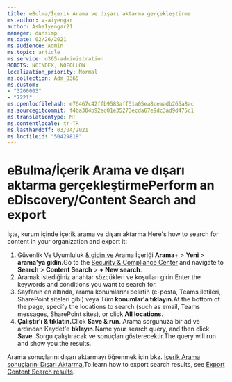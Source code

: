 ```yaml
---
title: eBulma/İçerik Arama ve dışarı aktarma gerçekleştirme
ms.author: v-aiyengar
author: AshaIyengar21
manager: dansimp
ms.date: 02/26/2021
ms.audience: Admin
ms.topic: article
ms.service: o365-administration
ROBOTS: NOINDEX, NOFOLLOW
localization_priority: Normal
ms.collection: Adm_O365
ms.custom:
- "3200003"
- "7221"
ms.openlocfilehash: e76467c42ffb9583aff51a05ea8ceaadb265a8ac
ms.sourcegitcommit: f4ba304b92ed01e35273ecda67e9dc3ad9d475c1
ms.translationtype: MT
ms.contentlocale: tr-TR
ms.lasthandoff: 03/04/2021
ms.locfileid: "50429818"
---
```

# <a name="perform-an-ediscoverycontent-search-and-export"></a><span data-ttu-id="fb128-102">eBulma/İçerik Arama ve dışarı aktarma gerçekleştirme</span><span class="sxs-lookup"><span data-stu-id="fb128-102">Perform an eDiscovery/Content Search and export</span></span>

<span data-ttu-id="fb128-103">İşte, kurum içinde içerik arama ve dışarı aktarma:</span><span class="sxs-lookup"><span data-stu-id="fb128-103">Here's how to search for content in your organization and export it:</span></span>

1. <span data-ttu-id="fb128-104">Güvenlik Ve Uyumluluk [& gidin ve](https://go.microsoft.com/fwlink/?linkid=2086958) Arama İçeriği **Arama**+  >  **Yeni**  >  **arama'ya gidin.**</span><span class="sxs-lookup"><span data-stu-id="fb128-104">Go to the [Security & Compliance Center](https://go.microsoft.com/fwlink/?linkid=2086958) and navigate to **Search** > **Content Search** > **+ New search**.</span></span>
1. <span data-ttu-id="fb128-105">Aramak istediğiniz anahtar sözcükleri ve koşulları girin.</span><span class="sxs-lookup"><span data-stu-id="fb128-105">Enter the keywords and conditions you want to search for.</span></span>
1. <span data-ttu-id="fb128-106">Sayfanın en altında, arama konumlarını belirtin (e-posta, Teams iletileri, SharePoint siteleri gibi) veya Tüm **konumlar'a tıklayın.**</span><span class="sxs-lookup"><span data-stu-id="fb128-106">At the bottom of the page, specify the locations to search (such as email, Teams messages, SharePoint sites), or click **All locations**.</span></span>
1. <span data-ttu-id="fb128-107">**Çalıştır'ı & tıklatın.**</span><span class="sxs-lookup"><span data-stu-id="fb128-107">Click **Save & run**.</span></span> <span data-ttu-id="fb128-108">Arama sorgunuza bir ad ve ardından Kaydet'e **tıklayın.**</span><span class="sxs-lookup"><span data-stu-id="fb128-108">Name your search query, and then click **Save**.</span></span> <span data-ttu-id="fb128-109">Sorgu çalıştıracak ve sonuçları gösterecektir.</span><span class="sxs-lookup"><span data-stu-id="fb128-109">The query will run and show you the results.</span></span>

<span data-ttu-id="fb128-110">Arama sonuçlarını dışarı aktarmayı öğrenmek için bkz. [İçerik Arama sonuçlarını Dışarı Aktarma.](https://go.microsoft.com/fwlink/?linkid=2102118)</span><span class="sxs-lookup"><span data-stu-id="fb128-110">To learn how to export search results, see [Export Content Search results](https://go.microsoft.com/fwlink/?linkid=2102118).</span></span>


